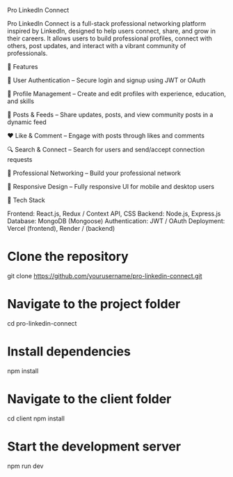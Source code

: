 Pro LinkedIn Connect

Pro LinkedIn Connect is a full-stack professional networking platform inspired by LinkedIn, designed to help users connect, share, and grow in their careers. It allows users to build professional profiles, connect with others, post updates, and interact with a vibrant community of professionals.

🚀 Features

👤 User Authentication – Secure login and signup using JWT or OAuth

🧾 Profile Management – Create and edit profiles with experience, education, and skills

💬 Posts & Feeds – Share updates, posts, and view community posts in a dynamic feed

❤️ Like & Comment – Engage with posts through likes and comments

🔍 Search & Connect – Search for users and send/accept connection requests

💼 Professional Networking – Build your professional network

📱 Responsive Design – Fully responsive UI for mobile and desktop users

🧠 Tech Stack

Frontend: React.js, Redux / Context API, CSS
Backend: Node.js, Express.js
Database: MongoDB (Mongoose)
Authentication: JWT / OAuth
Deployment: Vercel (frontend), Render /  (backend)


# Clone the repository
git clone https://github.com/yourusername/pro-linkedin-connect.git

# Navigate to the project folder
cd pro-linkedin-connect

# Install dependencies
npm install

# Navigate to the client folder
cd client
npm install

# Start the development server
npm run dev
